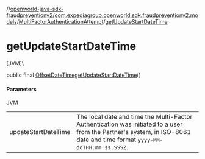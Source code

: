 //[openworld-java-sdk-fraudpreventionv2](../../../index.md)/[com.expediagroup.openworld.sdk.fraudpreventionv2.models](../index.md)/[MultiFactorAuthenticationAttempt](index.md)/[getUpdateStartDateTime](get-update-start-date-time.md)

# getUpdateStartDateTime

[JVM]\

public final [OffsetDateTime](https://docs.oracle.com/javase/8/docs/api/java/time/OffsetDateTime.html)[getUpdateStartDateTime](get-update-start-date-time.md)()

#### Parameters

JVM

| | |
|---|---|
| updateStartDateTime | The local date and time the Multi-Factor Authentication was initiated to a user from the Partner's system, in ISO-8061 date and time format `yyyy-MM-ddTHH:mm:ss.SSSZ`. |
